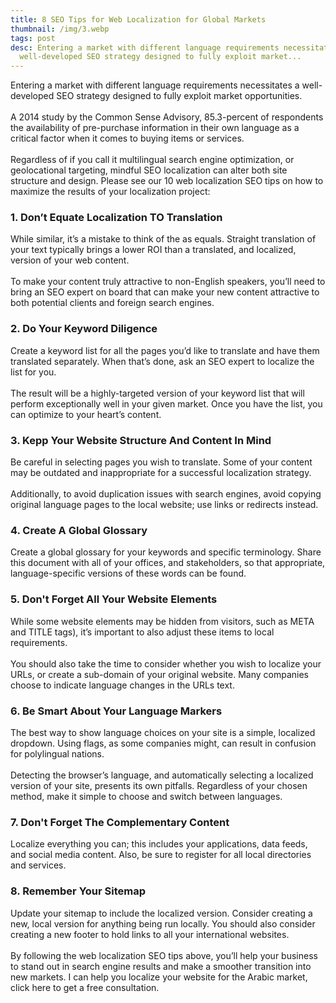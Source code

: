 ```yaml
---
title: 8 SEO Tips for Web Localization for Global Markets
thumbnail: /img/3.webp
tags: post
desc: Entering a market with different language requirements necessitates a
  well-developed SEO strategy designed to fully exploit market...
---
```

<!--StartFragment-->

Entering a market with different language requirements necessitates a well-developed SEO strategy designed to fully exploit market opportunities.\
\
A 2014 study by the Common Sense Advisory, 85.3-percent of respondents the availability of pre-purchase information in their own language as a critical factor when it comes to buying items or services.\
\
Regardless of if you call it multilingual search engine optimization, or geolocational targeting, mindful SEO localization can alter both site structure and design. Please see our 10 web localization SEO tips on how to maximize the results of your localization project:



### 1. Don’t Equate Localization TO Translation

While similar, it’s a mistake to think of the as equals. Straight translation of your text typically brings a lower ROI than a translated, and localized, version of your web content.\
\
To make your content truly attractive to non-English speakers, you’ll need to bring an SEO expert on board that can make your new content attractive to both potential clients and foreign search engines.



### 2. Do Your Keyword Diligence

Create a keyword list for all the pages you’d like to translate and have them translated separately. When that’s done, ask an SEO expert to localize the list for you.\
\
The result will be a highly-targeted version of your keyword list that will perform exceptionally well in your given market. Once you have the list, you can optimize to your heart’s content.



### 3. Kepp Your Website Structure And Content In Mind

Be careful in selecting pages you wish to translate. Some of your content may be outdated and inappropriate for a successful localization strategy.\
\
Additionally, to avoid duplication issues with search engines, avoid copying original language pages to the local website; use links or redirects instead.



### 4. Create A Global Glossary

Create a global glossary for your keywords and specific terminology. Share this document with all of your offices, and stakeholders, so that appropriate, language-specific versions of these words can be found.



### 5. Don't Forget All Your Website Elements

While some website elements may be hidden from visitors, such as META and TITLE tags), it’s important to also adjust these items to local requirements.\
\
You should also take the time to consider whether you wish to localize your URLs, or create a sub-domain of your original website. Many companies choose to indicate language changes in the URLs text.



### 6. Be Smart About Your Language Markers

The best way to show language choices on your site is a simple, localized dropdown. Using flags, as some companies might, can result in confusion for polylingual nations.\
\
Detecting the browser’s language, and automatically selecting a localized version of your site, presents its own pitfalls. Regardless of your chosen method, make it simple to choose and switch between languages.



### 7. Don't Forget The Complementary Content

Localize everything you can; this includes your applications, data feeds, and social media content. Also, be sure to register for all local directories and services.



### 8. Remember Your Sitemap

Update your sitemap to include the localized version. Consider creating a new, local version for anything being run locally. You should also consider creating a new footer to hold links to all your international websites.\
\
By following the web localization SEO tips above, you’ll help your business to stand out in search engine results and make a smoother transition into new markets. I can help you localize your website for the Arabic market, click here to get a free consultation.



<!--EndFragment-->